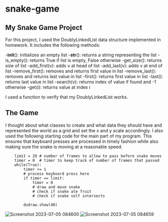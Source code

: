 # snake-game


## My Snake Game Project
For this project, I used the DoublyLinkedList data structure implemented in homework. It includes the following methods:

-__init__(): initializes an empty list
-__str__(): returns a string representing the list
-is_empty(): returns True if list is empty, False otherwise
-get_size(): returns size of list
-add_first(v): adds v at head of list
-add_last(v): adds v at end of list
-remove_first(): removes and returns first value in list
-remove_last(): removes and returns last value in list
-first(): returns first value in list
-last(): returns last value in list
-search(v): returns index of value if found and -1 otherwise
-get(i): returns value at index i

I used a function to verify that my DoublyLinkedList works.

## The Game
I thought about what classes to create and what data they should have and represented the world as a grid and set the x and y scale accordingly. I also used the following starting code for the main part of my program. This ensures that keyboard presses are processed in timely fashion while also making sure the snake is moving at a reasonable speed.

        limit = 20 # number of frames to allow to pass before snake moves
        timer = 0  # timer to keep track of number of frames that passed
        while(True):
            timer += 1
            # process keyboard press here
            if timer == limit:
                timer = 0
                # draw and move snake
                # check if snake ate fruit
                # check if snake self intersects
        
            dudraw.show(40)


![Screenshot 2023-07-05 084600](https://github.com/muskanf/snake-game/assets/88496921/34c87808-6fb3-4496-94a1-e7b17134ca51)
![Screenshot 2023-07-05 084659](https://github.com/muskanf/snake-game/assets/88496921/9338ecbc-58f4-4f61-b331-86c1491f3a00)

